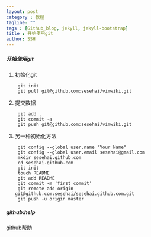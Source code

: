 ```yaml
---
layout: post
category : 教程
tagline: ""
tags : [Github_blog, jekyll, jekyll-bootstrap]
title : 开始使用git
author: SSH
---
```


##### 开始使用git
1. 初始化git

		git init
		git pull git@github.com:sesehai/vimwiki.git
<!--break-->

2. 提交数据

		git add .
		git commit -a
		git push git@github.com:sesehai/vimwiki.git

3. 另一种初始化方法

		git config --global user.name "Your Name"
		git config --global user.email sesehai@gmail.com
		mkdir sesehai.github.com
		cd sesehai.github.com 
		git init
		touch README
		git add README
		git commit -m 'first commit'
		git remote add origin git@github.com:sesehai/sesehai.github.com.git
		git push -u origin master


##### github:help

[github帮助](http://help.github.com/)

